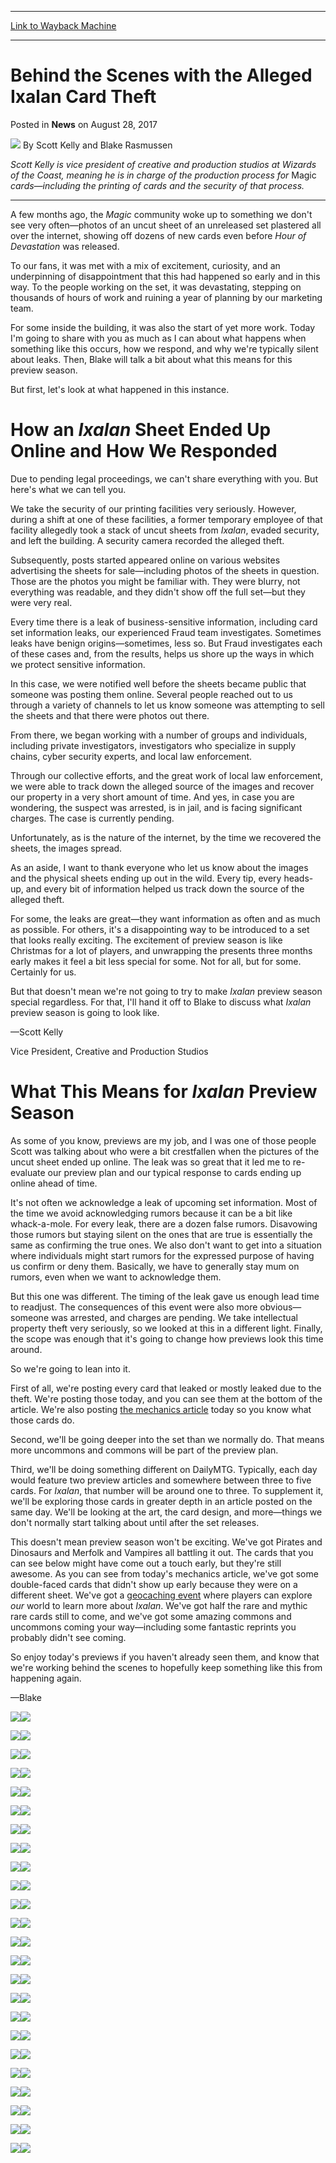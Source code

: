 
---
[Link to Wayback Machine](https://web.archive.org/web/20170828145343/http://magic.wizards.com/en/articles/archive/news/behind-scenes-alleged-ixalan-card-theft-2017-08-28)

[_metadata_:author]:- "Scott Kelly and Blake Rasmussen"
[_metadata_:description]:- "Scott Kelly and Blake Rasmussen discuss the ramifications of the Ixalan card theft."
[_metadata_:generator]:- "Drupal 7 (http://drupal.org)"
[_metadata_:node]:- "1198491"
[_metadata_:publish_date]:- "2017-08-28"
[_metadata_:source]:- "div-main-content"
[_metadata_:title]:- "Behind the Scenes with the Alleged Ixalan Card Theft"
[_metadata_:wayback_capture_timestamp]:- "2017-08-28 14:53:43"
[_metadata_:wayback_raw_url]:- "https://web.archive.org/web/20170828145343id_/http://magic.wizards.com/en/articles/archive/news/behind-scenes-alleged-ixalan-card-theft-2017-08-28"
[_metadata_:wayback_url]:- "http://magic.wizards.com/en/articles/archive/news/behind-scenes-alleged-ixalan-card-theft-2017-08-28"
---


Behind the Scenes with the Alleged Ixalan Card Theft
====================================================



 Posted in **News**
 on August 28, 2017 






![](https://media.magic.wizards.com/styles/auth_small/public/images/hero/wizardslogo_thumb.jpg)
By Scott Kelly and Blake Rasmussen











*Scott Kelly is vice president of creative and production studios at Wizards of the Coast, meaning he is in charge of the production process for* Magic *cards—including the printing of cards and the security of that process.*




---

A few months ago, the *Magic* community woke up to something we don't see very often—photos of an uncut sheet of an unreleased set plastered all over the internet, showing off dozens of new cards even before *Hour of Devastation* was released.


To our fans, it was met with a mix of excitement, curiosity, and an underpinning of disappointment that this had happened so early and in this way. To the people working on the set, it was devastating, stepping on thousands of hours of work and ruining a year of planning by our marketing team.


For some inside the building, it was also the start of yet more work. Today I'm going to share with you as much as I can about what happens when something like this occurs, how we respond, and why we're typically silent about leaks. Then, Blake will talk a bit about what this means for this preview season.


But first, let's look at what happened in this instance.


How an *Ixalan* Sheet Ended Up Online and How We Responded
==========================================================


Due to pending legal proceedings, we can't share everything with you. But here's what we can tell you.


We take the security of our printing facilities very seriously. However, during a shift at one of these facilities, a former temporary employee of that facility allegedly took a stack of uncut sheets from *Ixalan*, evaded security, and left the building. A security camera recorded the alleged theft.


Subsequently, posts started appeared online on various websites advertising the sheets for sale—including photos of the sheets in question. Those are the photos you might be familiar with. They were blurry, not everything was readable, and they didn't show off the full set—but they were very real.


Every time there is a leak of business-sensitive information, including card set information leaks, our experienced Fraud team investigates. Sometimes leaks have benign origins—sometimes, less so. But Fraud investigates each of these cases and, from the results, helps us shore up the ways in which we protect sensitive information.


In this case, we were notified well before the sheets became public that someone was posting them online. Several people reached out to us through a variety of channels to let us know someone was attempting to sell the sheets and that there were photos out there.


From there, we began working with a number of groups and individuals, including private investigators, investigators who specialize in supply chains, cyber security experts, and local law enforcement.


Through our collective efforts, and the great work of local law enforcement, we were able to track down the alleged source of the images and recover our property in a very short amount of time. And yes, in case you are wondering, the suspect was arrested, is in jail, and is facing significant charges. The case is currently pending.


Unfortunately, as is the nature of the internet, by the time we recovered the sheets, the images spread.


As an aside, I want to thank everyone who let us know about the images and the physical sheets ending up out in the wild. Every tip, every heads-up, and every bit of information helped us track down the source of the alleged theft.


For some, the leaks are great—they want information as often and as much as possible. For others, it's a disappointing way to be introduced to a set that looks really exciting. The excitement of preview season is like Christmas for a lot of players, and unwrapping the presents three months early makes it feel a bit less special for some. Not for all, but for some. Certainly for us.


But that doesn't mean we're not going to try to make *Ixalan* preview season special regardless. For that, I'll hand it off to Blake to discuss what *Ixalan* preview season is going to look like.


—Scott Kelly  

Vice President, Creative and Production Studios


What This Means for *Ixalan* Preview Season
===========================================


As some of you know, previews are my job, and I was one of those people Scott was talking about who were a bit crestfallen when the pictures of the uncut sheet ended up online. The leak was so great that it led me to re-evaluate our preview plan and our typical response to cards ending up online ahead of time.


It's not often we acknowledge a leak of upcoming set information. Most of the time we avoid acknowledging rumors because it can be a bit like whack-a-mole. For every leak, there are a dozen false rumors. Disavowing those rumors but staying silent on the ones that are true is essentially the same as confirming the true ones. We also don't want to get into a situation where individuals might start rumors for the expressed purpose of having us confirm or deny them. Basically, we have to generally stay mum on rumors, even when we want to acknowledge them.


But this one was different. The timing of the leak gave us enough lead time to readjust. The consequences of this event were also more obvious—someone was arrested, and charges are pending. We take intellectual property theft very seriously, so we looked at this in a different light. Finally, the scope was enough that it's going to change how previews look this time around.


So we're going to lean into it.


First of all, we're posting every card that leaked or mostly leaked due to the theft. We're posting those today, and you can see them at the bottom of the article. We're also posting [the mechanics article](http://magic.wizards.com/en/articles/archive/feature/ixalan-mechanics) today so you know what those cards do.


Second, we'll be going deeper into the set than we normally do. That means more uncommons and commons will be part of the preview plan.


Third, we'll be doing something different on DailyMTG. Typically, each day would feature two preview articles and somewhere between three to five cards. For *Ixalan*, that number will be around one to three. To supplement it, we'll be exploring those cards in greater depth in an article posted on the same day. We'll be looking at the art, the card design, and more—things we don't normally start talking about until after the set releases.


This doesn't mean preview season won't be exciting. We've got Pirates and Dinosaurs and Merfolk and Vampires all battling it out. The cards that you can see below might have come out a touch early, but they're still awesome. As you can see from today's mechanics article, we've got some double-faced cards that didn't show up early because they were on a different sheet. We've got a [geocaching event](http://magic.wizards.com/en/articles/archive/news/exploring-ixalan-exploring-our-world-2017-08-14) where players can explore *our* world to learn more about *Ixalan*. We've got half the rare and mythic rare cards still to come, and we've got some amazing commons and uncommons coming your way—including some fantastic reprints you probably didn't see coming.


So enjoy today's previews if you haven't already seen them, and know that we're working behind the scenes to hopefully keep something like this from happening again.


—Blake


![](https://media.wizards.com/2017/xln/en_8BuR5T4kqb.png)![](https://media.wizards.com/2017/xln/en_uDtRbs8m1P.png)


![](https://media.wizards.com/2017/xln/en_mE5iPDdxrO.png)![](https://media.wizards.com/2017/xln/en_NPS8WefIOD.png)


![](https://media.wizards.com/2017/xln/en_yhA7T9YOrv.png)![](https://media.wizards.com/2017/xln/en_4zqXWg6oS5.png)


![](https://media.wizards.com/2017/xln/en_HGxEL3mMy8.png)![](https://media.wizards.com/2017/xln/en_om3PkZGo5v.png)


![](https://media.wizards.com/2017/xln/en_pNabNC2JRu.png)![](https://media.wizards.com/2017/xln/en_uRA1svXM1W.png)


![](https://media.wizards.com/2017/xln/en_Z9vnrlQdDI.png)![](https://media.wizards.com/2017/xln/en_EAsB1HfXSz.png)


![](https://media.wizards.com/2017/xln/en_bIRJ8UVJvW.png)![](https://media.wizards.com/2017/xln/en_J87EyxwFSn.png)


![](https://media.wizards.com/2017/xln/en_64ZmfLZVZL.png)![](https://media.wizards.com/2017/xln/en_q5ePSq2ZwS.png)


![](https://media.wizards.com/2017/xln/en_lvIrNYtCaH.png)![](https://media.wizards.com/2017/xln/en_1Qg0ZyNjGJ.png)


![](https://media.wizards.com/2017/xln/en_QK2Sa8vzUh.png)![](https://media.wizards.com/2017/xln/en_8YZqEihIrj.png)


![](https://media.wizards.com/2017/xln/en_APATUYl9Wm.png)![](https://media.wizards.com/2017/xln/en_Okd58Nyuhd.png)


![](https://media.wizards.com/2017/xln/en_lrdJDXzb6a.png)![](https://media.wizards.com/2017/xln/en_2S0d70qzYk.png)


![](https://media.wizards.com/2017/xln/en_C1oC1OiTqv.png)![](https://media.wizards.com/2017/xln/en_P9FMMTi6df.png)


![](https://media.wizards.com/2017/xln/en_N6hDAxf5ku.png)![](https://media.wizards.com/2017/xln/en_iq9N1Q3Q1z.png)


![](https://media.wizards.com/2017/xln/en_wZkZ5jvNGp.png)![](https://media.wizards.com/2017/xln/en_Vpp3G9u49p.png)


![](https://media.wizards.com/2017/xln/en_KvaL61GJr1.png)![](https://media.wizards.com/2017/xln/en_Cu9bETMyt6.png)


![](https://media.wizards.com/2017/xln/en_iMFkwLZJc2.png)![](https://media.wizards.com/2017/xln/en_oUjuu5E2th.png)


![](https://media.wizards.com/2017/xln/en_bGeHXD0yU0.png)![](https://media.wizards.com/2017/xln/en_meUgsDytXJ.png)


![](https://media.wizards.com/2017/xln/en_UBMBPNXl7u.png)![](https://media.wizards.com/2017/xln/en_dXpvfRNxUN.png)


![](https://media.wizards.com/2017/xln/en_ulChNTz1mz.png)![](https://media.wizards.com/2017/xln/en_PxlYqa3ZQJ.png)


![](https://media.wizards.com/2017/xln/en_C47hkllAv1.png)![](https://media.wizards.com/2017/xln/en_SCFDEAyX2B.png)


![](https://media.wizards.com/2017/xln/en_g5JIX0IwbO.png)![](https://media.wizards.com/2017/xln/en_x87NZsf14I.png)


![](https://media.wizards.com/2017/xln/en_3UcGoidOjU.png)![](https://media.wizards.com/2017/xln/en_gW91ZN4eBi.png)


![](https://media.wizards.com/2017/xln/en_Jt9yurxL7m.png)![](https://media.wizards.com/2017/xln/en_cydtngAy9E.png)







